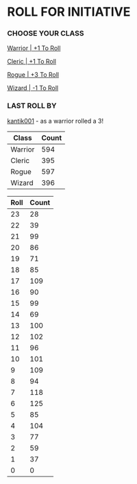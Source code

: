 # ROLL FOR INITIATIVE
### CHOOSE YOUR CLASS

[Warrior | +1 To Roll](https://github.com/benjaminsampica/benjaminsampica/issues/new?title=roll%7Cwarrior&body=Just+click+%27Submit+new+issue%27.)

[Cleric | +1 To Roll](https://github.com/benjaminsampica/benjaminsampica/issues/new?title=roll%7Ccleric&body=Just+click+%27Submit+new+issue%27.)

[Rogue | +3 To Roll](https://github.com/benjaminsampica/benjaminsampica/issues/new?title=roll%7Crogue&body=Just+click+%27Submit+new+issue%27.)

[Wizard | -1 To Roll](https://github.com/benjaminsampica/benjaminsampica/issues/new?title=roll%7Cwizard&body=Just+click+%27Submit+new+issue%27.)
### LAST ROLL BY
[kantik001](https://www.github.com/kantik001) - as a warrior rolled a 3!

|Class|Count|
|-|-|
|Warrior|594|
|Cleric|395|
|Rogue|597|
|Wizard|396|

|Roll|Count|
|-|-|
|23|28
|22|39
|21|99
|20|86
|19|71
|18|85
|17|109
|16|90
|15|99
|14|69
|13|100
|12|102
|11|96
|10|101
|9|109
|8|94
|7|118
|6|125
|5|85
|4|104
|3|77
|2|59
|1|37
|0|0
